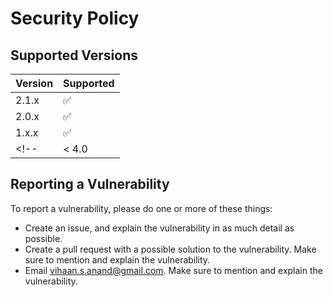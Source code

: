 # Security Policy

## Supported Versions

<!-- Use this section to tell people about which versions of your project are
currently being supported with security updates. -->

| Version | Supported          |
| ------- | ------------------ |
| 2.1.x   | :white_check_mark: |
| 2.0.x   | :white_check_mark: |
| 1.x.x   | :white_check_mark: |
<!-- | < 4.0   | :x:                | -->

## Reporting a Vulnerability

<!-- Use this section to tell people how to report a vulnerability.

Tell them where to go, how often they can expect to get an update on a
reported vulnerability, what to expect if the vulnerability is accepted or
declined, etc. -->

To report a vulnerability, please do one or more of these things:
* Create an issue, and explain the vulnerability in as much detail as possible.
* Create a pull request with a possible solution to the vulnerability. Make sure to mention and explain the vulnerability.
* Email vihaan.s.anand@gmail.com. Make sure to mention and explain the vulnerability.